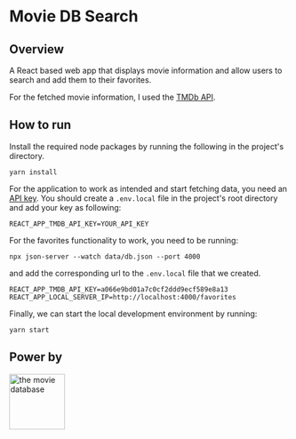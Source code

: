 # Movie DB Search

## Overview

A React based web app that displays movie information and allow users to search and add them to their favorites.

For the fetched movie information, I used the [TMDb API](https://www.themoviedb.org/).

## How to run

Install the required node packages by running the following in the project's directory.

`yarn install`

For the application to work as intended and start fetching data, you need an [API key](https://www.themoviedb.org/documentation/api). You should create a `.env.local` file in the project's root directory and add your key as following:

```
REACT_APP_TMDB_API_KEY=YOUR_API_KEY
```

For the favorites functionality to work, you need to be running:

`npx json-server --watch data/db.json --port 4000`

and add the corresponding url to the `.env.local` file that we created.

```
REACT_APP_TMDB_API_KEY=a066e9bd01a7c0cf2ddd9ecf589e8a13
REACT_APP_LOCAL_SERVER_IP=http://localhost:4000/favorites
```

Finally, we can start the local development environment by running:

`yarn start`

## Power by

<img src="https://www.themoviedb.org/assets/2/v4/logos/v2/blue_square_2-d537fb228cf3ded904ef09b136fe3fec72548ebc1fea3fbbd1ad9e36364db38b.svg" alt="the movie database" width="100"/>
